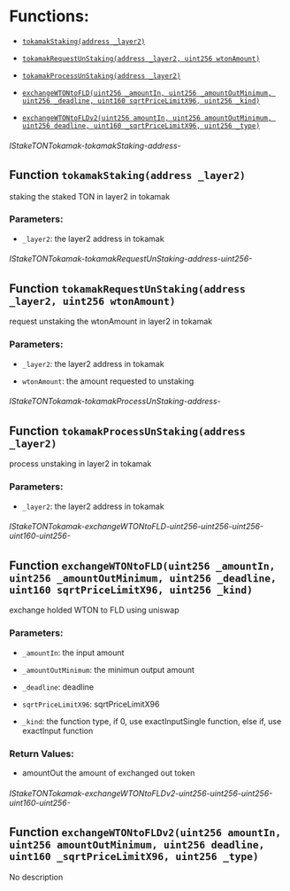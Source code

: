 # Functions:

- [`tokamakStaking(address _layer2)`](#IStakeTONTokamak-tokamakStaking-address-)

- [`tokamakRequestUnStaking(address _layer2, uint256 wtonAmount)`](#IStakeTONTokamak-tokamakRequestUnStaking-address-uint256-)

- [`tokamakProcessUnStaking(address _layer2)`](#IStakeTONTokamak-tokamakProcessUnStaking-address-)

- [`exchangeWTONtoFLD(uint256 _amountIn, uint256 _amountOutMinimum, uint256 _deadline, uint160 sqrtPriceLimitX96, uint256 _kind)`](#IStakeTONTokamak-exchangeWTONtoFLD-uint256-uint256-uint256-uint160-uint256-)

- [`exchangeWTONtoFLDv2(uint256 amountIn, uint256 amountOutMinimum, uint256 deadline, uint160 _sqrtPriceLimitX96, uint256 _type)`](#IStakeTONTokamak-exchangeWTONtoFLDv2-uint256-uint256-uint256-uint160-uint256-)

###### IStakeTONTokamak-tokamakStaking-address-

## Function `tokamakStaking(address _layer2)`

 staking the staked TON in layer2 in tokamak

### Parameters:

- `_layer2`: the layer2 address in tokamak

###### IStakeTONTokamak-tokamakRequestUnStaking-address-uint256-

## Function `tokamakRequestUnStaking(address _layer2, uint256 wtonAmount)`

 request unstaking the wtonAmount in layer2 in tokamak

### Parameters:

- `_layer2`: the layer2 address in tokamak

- `wtonAmount`: the amount requested to unstaking

###### IStakeTONTokamak-tokamakProcessUnStaking-address-

## Function `tokamakProcessUnStaking(address _layer2)`

process unstaking in layer2 in tokamak

### Parameters:

- `_layer2`: the layer2 address in tokamak

###### IStakeTONTokamak-exchangeWTONtoFLD-uint256-uint256-uint256-uint160-uint256-

## Function `exchangeWTONtoFLD(uint256 _amountIn, uint256 _amountOutMinimum, uint256 _deadline, uint160 sqrtPriceLimitX96, uint256 _kind)`

exchange holded WTON to FLD using uniswap

### Parameters:

- `_amountIn`: the input amount

- `_amountOutMinimum`: the minimun output amount

- `_deadline`: deadline

- `sqrtPriceLimitX96`: sqrtPriceLimitX96

- `_kind`: the function type, if 0, use exactInputSingle function, else if, use exactInput function

### Return Values:

- amountOut the amount of exchanged out token

###### IStakeTONTokamak-exchangeWTONtoFLDv2-uint256-uint256-uint256-uint160-uint256-

## Function `exchangeWTONtoFLDv2(uint256 amountIn, uint256 amountOutMinimum, uint256 deadline, uint160 _sqrtPriceLimitX96, uint256 _type)`

No description
